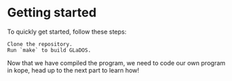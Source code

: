 # Getting started

To quickly get started, follow these steps:

    Clone the repository.
    Run `make` to build GLaDOS.

Now that we have compiled the program, we need to code our own program in kope, head up to the next part to learn how!
